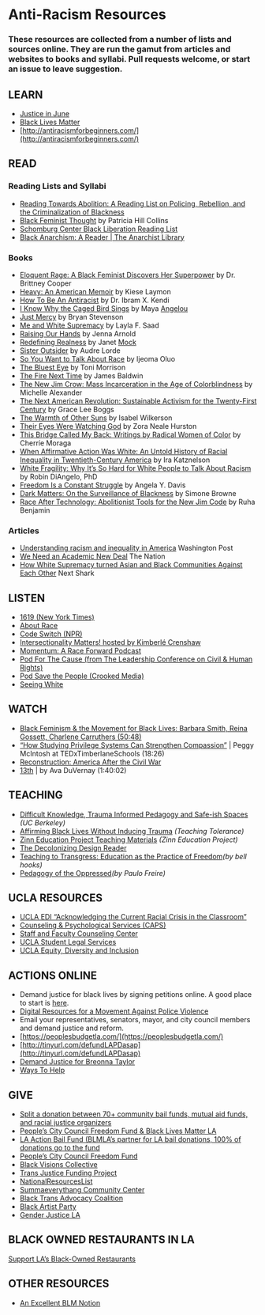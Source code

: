 # Anti-Racism Resources


### These resources are collected from a number of lists and sources online. They are run the gamut from articles and websites to books and syllabi. Pull requests welcome, or start an issue to leave suggestion.

## LEARN

*  [Justice in June](https://docs.google.com/document/d/1H-Vxs6jEUByXylMS2BjGH1kQ7mEuZnHpPSs1Bpaqmw0/preview?pru=AAABcqmK4NM*DCQNMVURki1dLhMEcHwzDA) 
*  [Black Lives Matter](https://blacklivesmatter.com/) 
*  [http://antiracismforbeginners.com/](http://antiracismforbeginners.com/) 

## READ

### Reading Lists and Syllabi
*  [Reading Towards Abolition: A Reading List on Policing, Rebellion, and the Criminalization of Blackness](https://www.radicalhistoryreview.org/abusablepast/reading-towards-abolition-a-reading-list-on-policing-rebellion-and-the-criminalization-of-blackness/) 
*  [Black Feminist Thought](https://books.google.com/books/about/Black_Feminist_Thought.html?id=cdtYsU3zR14C)  by Patricia Hill Collins
*  [Schomburg Center Black Liberation Reading List](https://www.nypl.org/blog/2020/06/09/schomburg-center-black-liberation-reading-list)  
*  [Black Anarchism: A Reader | The Anarchist Library](https://theanarchistlibrary.org/library/black-rose-anarchist-federation-black-anarchism-a-reader) 

### Books

*  [Eloquent Rage: A Black Feminist Discovers Her Superpower](https://read.macmillan.com/lp/eloquent-rage/)  by Dr. Brittney Cooper
*  [Heavy: An American Memoir](https://www.kieselaymon.com/heavy)  by Kiese Laymon
*  [How To Be An Antiracist](https://www.ibramxkendi.com/how-to-be-an-antiracist-1)  by Dr. Ibram X. Kendi
*  [I Know Why the Caged Bird Sings](https://www.penguinrandomhouse.com/books/3924/i-know-why-the-caged-bird-sings-by-maya-angelou/)  by Maya [ Angelou](https://chipublib.bibliocommons.com/search?q=%22Angelou%2C+Maya%22&search_category=author&t=author) 
*  [Just Mercy](https://justmercy.eji.org/)  by Bryan Stevenson
*  [Me and White Supremacy](http://laylafsaad.com/meandwhitesupremacy)  by Layla F. Saad
*  [Raising Our Hands](https://www.jennaarnold.com/book)  by Jenna Arnold
*  [Redefining Realness](https://www.simonandschuster.com/books/Redefining-Realness/Janet-Mock/9781476709130)  by Janet [ Mock](https://chipublib.bibliocommons.com/search?q=%22Mock%2C+Janet%22&search_category=author&t=author) 
*  [Sister Outsider](https://www.penguinrandomhouse.com/books/198292/sister-outsider-by-audre-lorde/)  by Audre Lorde
*  [So You Want to Talk About Race](https://www.sealpress.com/titles/ijeoma-oluo/so-you-want-to-talk-about-race/9781580056779/)  by Ijeoma Oluo
*  [The Bluest Eye](https://www.penguinrandomhouse.com/books/117662/the-bluest-eye-by-toni-morrison/)  by Toni Morrison
*  [The Fire Next Time](https://www.penguinrandomhouse.com/books/7753/the-fire-next-time-by-james-baldwin/9780679744726/teachers-guide/)  by James Baldwin
*  [The New Jim Crow: Mass Incarceration in the Age of Colorblindness](https://newjimcrow.com/)  by Michelle Alexander
*  [The Next American Revolution: Sustainable Activism for the Twenty-First Century](https://www.ucpress.edu/book/9780520272590/the-next-american-revolution)  by Grace Lee Boggs
*  [The Warmth of Other Suns](https://www.penguinrandomhouse.com/books/190696/the-warmth-of-other-suns-by-isabel-wilkerson/)  by Isabel Wilkerson
*  [Their Eyes Were Watching God](https://www.zoranealehurston.com/books/their-eyes-were-watching-god/)  by Zora Neale Hurston
*  [This Bridge Called My Back: Writings by Radical Women of Color](https://bookshop.org/books/this-bridge-called-my-back-fourth-edition-writings-by-radical-women-of-color/9781438454382)  by Cherríe Moraga
*  [When Affirmative Action Was White: An Untold History of Racial Inequality in Twentieth-Century America](https://books.google.com/books/about/When_Affirmative_Action_was_White.html?id=cfhneJPcD38C)  by Ira Katznelson
*  [White Fragility: Why It’s So Hard for White People to Talk About Racism](https://robindiangelo.com/publications/)  by Robin DiAngelo, PhD
*  [Freedom Is a Constant Struggle](https://www.goodreads.com/book/show/25330108-freedom-is-a-constant-struggle?ac=1&from_search=true&qid=ce3kHrOzgY&rank=1)  by Angela Y. Davis
*  [Dark Matters: On the Surveillance of Blackness](https://www.goodreads.com/book/show/23525954-dark-matters)  by Simone Browne
*  [Race After Technology: Abolitionist Tools for the New Jim Code](https://www.goodreads.com/book/show/42527493-race-after-technology)  by Ruha Benjamin

### Articles

*  [Understanding racism and inequality in America](https://www.washingtonpost.com/nation/2020/06/08/understanding-racism-inequality-america/)  Washington Post
*  [We Need an Academic New Deal](https://www.thenation.com/article/society/academic-new-deal/)  The Nation
*  [How White Supremacy turned Asian and Black Communities Against Each Other](https://nextshark.com/doug-kim-asian-black-relations-america/)  Next Shark

## LISTEN

*  [1619 (New York Times)](https://www.nytimes.com/2020/01/23/podcasts/1619-podcast.html) 
*  [About Race](https://www.showaboutrace.com/) 
*  [Code Switch (NPR)](https://www.npr.org/sections/codeswitch/) 
*  [Intersectionality Matters! hosted by Kimberlé Crenshaw](https://podcasts.apple.com/us/podcast/intersectionality-matters/id1441348908) 
*  [Momentum: A Race Forward Podcast](https://www.raceforward.org/media/podcast/momentum-race-forward-podcast) 
*  [Pod For The Cause (from The Leadership Conference on Civil & Human Rights)](https://civilrights.org/podforthecause/) 
*  [Pod Save the People (Crooked Media)](https://crooked.com/podcast-series/pod-save-the-people/) 
*  [Seeing White](https://www.sceneonradio.org/seeing-white/) 

## WATCH

*  [Black Feminism & the Movement for Black Lives: Barbara Smith, Reina Gossett, Charlene Carruthers (50:48)](https://youtu.be/eV3nnFheQRo) 
*  [“How Studying Privilege Systems Can Strengthen Compassion”](https://youtu.be/e-BY9UEewHw)  | Peggy McIntosh at TEDxTimberlaneSchools (18:26)
*  [Reconstruction: America After the Civil War](https://www.pbs.org/weta/reconstruction/) 
*  [13th](https://youtu.be/krfcq5pF8u8)  | by Ava DuVernay (1:40:02)

## TEACHING

*  [Difficult Knowledge, Trauma Informed Pedagogy and Safe-ish Spaces](https://ucla.us13.list-manage.com/track/click?u=f5ac1012b391baf2f7bddd2b8&id=d3186f9a71&e=44ebc78a6d)  _(UC Berkeley)_
*  [Affirming Black Lives Without Inducing Trauma](https://ucla.us13.list-manage.com/track/click?u=f5ac1012b391baf2f7bddd2b8&id=10f7e98f03&e=44ebc78a6d) _(Teaching Tolerance)_
*  [Zinn Education Project Teaching Materials](https://ucla.us13.list-manage.com/track/click?u=f5ac1012b391baf2f7bddd2b8&id=bcf039c67f&e=44ebc78a6d) _(Zinn Education Project)_
*  [The Decolonizing Design Reader](https://docs.google.com/document/d/1Hbymt6a3zz044xF_LCqGfTmXJip3cetj5sHlxZEjtJ4/edit?pli=1) 
*  [Teaching to Transgress: Education as the Practice of Freedom](https://www.goodreads.com/book/show/27091.Teaching_to_Transgress?ac=1&from_search=true&qid=KsajnB6YFJ&rank=1)_(by bell hooks)_
*  [Pedagogy of the Oppressed](https://www.goodreads.com/book/show/72657.Pedagogy_of_the_Oppressed)_(by Paulo Freire)_

## UCLA RESOURCES

*  [UCLA EDI “Acknowledging the Current Racial Crisis in the Classroom”](https://ucla.app.box.com/s/luair8laoislek67nfrkyzyjxp12q78b) 
*  [Counseling & Psychological Services (CAPS)](http://www.counseling.ucla.edu/) 
*  [Staff and Faculty Counseling Center](https://www.chr.ucla.edu/employee-counseling) 
*  [UCLA Student Legal Services](https://www.studentlegal.ucla.edu/) 
*  [UCLA Equity, Diversity and Inclusion](http://www.equity.ucla.edu/) 

## ACTIONS ONLINE

* Demand justice for black lives by signing petitions online. A good place to start is [ here](https://blacklivesmatters.carrd.co/#petitions).
*  [Digital Resources for a Movement Against Police Violence](https://rhizome.org/editorial/2020/jun/03/digital-resources-for-a-movement-against-police-violence/) 
*  Email your representatives, senators, mayor, and city council members and demand justice and reform.
*  [https://peoplesbudgetla.com/](https://peoplesbudgetla.com/) 
*  [http://tinyurl.com/defundLAPDasap](http://tinyurl.com/defundLAPDasap) 
*  [Demand Justice for Breonna Taylor](http://tinyurl.com/ycha6nuu) 
*  [Ways To Help](https://blacklivesmatters.carrd.co/) 

## GIVE

*  [Split a donation between 70+ community bail funds, mutual aid funds, and racial justice organizers](https://secure.actblue.com/donate/bail_funds_george_floyd) 
*  [People’s City Council Freedom Fund & Black Lives Matter LA](https://ucla.us13.list-manage.com/track/click?u=f5ac1012b391baf2f7bddd2b8&id=66c15f3f77&e=44ebc78a6d) 
* [LA Action Bail Fund (BLMLA’s partner for LA bail donations, 100% of donations go to the fund](https://linktr.ee/ActionBailFundLA) 
* [People’s City Council Freedom Fund](https://www.gofundme.com/f/peoples-city-council-ticket-fund) 
* [Black Visions Collective](https://secure.everyaction.com/4omQDAR0oUiUagTu0EG-Ig2) 
* [Trans Justice Funding Project](https://www.transjusticefundingproject.org/donate-now/) 
* [NationalResourcesList](https://linktr.ee/NationalResourcesList)
* [Summaeverythang Community Center](https://summaeverythang.org/)
* [Black Trans Advocacy Coalition](https://blacktrans.org/)
* [Black Artist Party](https://www.blackartistparty.club/)
* [Gender Justice LA](http://gjla.nationbuilder.com/)

## BLACK OWNED RESTAURANTS IN LA

[Support LA’s Black-Owned Restaurants](https://docs.google.com/spreadsheets/d/18w-0RBhwBBlXDN9kRV9DVSCAGSCjtHb9K0Pq2YBv18U/htmlview) 

## OTHER RESOURCES

* [An Excellent BLM Notion](https://www.notion.so/BLACK-LIVES-MATTER-68fe71a3e6974eaa9629af047a074384)
